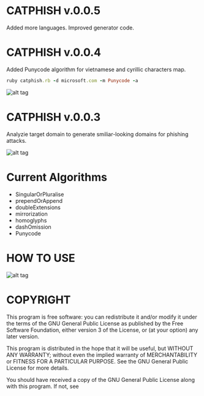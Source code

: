 # CATPHISH v.0.0.5

Added more languages. Improved generator code.

# CATPHISH v.0.0.4
Added Punycode algorithm for vietnamese and cyrillic characters map.

```ruby
ruby catphish.rb -d microsoft.com -m Punycode -a
```

![alt tag](https://github.com/ring0lab/catphish/blob/master/image3.png)

# CATPHISH v.0.0.3
Analyzie target domain to generate smiliar-looking domains for phishing attacks. 

![alt tag](https://github.com/ring0lab/catphish/blob/master/image1.png)

# Current Algorithms
* SingularOrPluralise 
* prependOrAppend
* doubleExtensions
* mirrorization
* homoglyphs
* dashOmission
* Punycode

# HOW TO USE

![alt tag](https://github.com/ring0lab/catphish/blob/master/image2.png)

# COPYRIGHT
This program is free software: you can redistribute it and/or modify it under the terms of the GNU General Public License as published by the Free Software Foundation, either version 3 of the License, or (at your option) any later version.

This program is distributed in the hope that it will be useful, but WITHOUT ANY WARRANTY; without even the implied warranty of MERCHANTABILITY or FITNESS FOR A PARTICULAR PURPOSE. See the GNU General Public License for more details.

You should have received a copy of the GNU General Public License along with this program. If not, see 
